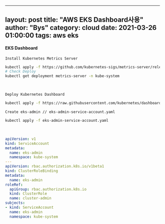 
---
layout: post
title: "AWS EKS Dashboard사용"
author: "Bys"
category: cloud
date: 2021-03-26 01:00:00
tags: aws eks 
---

#### EKS Dashboard  

`Install Kubernetes Metrics Server`
```bash
kubectl apply -f https://github.com/kubernetes-sigs/metrics-server/releases/latest/download/components.yaml
# Check Deploy
kubectl get deployment metrics-server -n kube-system
```
<br>


`Deploy Kubernetes Dashboard`
```bash
kubectl apply -f https://raw.githubusercontent.com/kubernetes/dashboard/v2.0.5/aio/deploy/recommended.yaml
```

`Create eks-admin // eks-admin-service-account.yaml`  
```bash
kubectl apply -f eks-admin-service-account.yaml
```
<br>

```yaml
apiVersion: v1
kind: ServiceAccount
metadata:
  name: eks-admin
  namespace: kube-system
---
apiVersion: rbac.authorization.k8s.io/v1beta1
kind: ClusterRoleBinding
metadata:
  name: eks-admin
roleRef:
  apiGroup: rbac.authorization.k8s.io
  kind: ClusterRole
  name: cluster-admin
subjects:
- kind: ServiceAccount
  name: eks-admin
  namespace: kube-system
```
